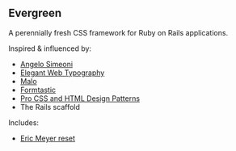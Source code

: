 Evergreen
---------

A perennially fresh CSS framework for Ruby on Rails applications.

Inspired & influenced by:

* [Angelo Simeoni](http://cssboy.com)
* [Elegant Web Typography](http://scribd.com/doc/69368/Elegant-Web-Typography)
* [Malo](http://code.google.com/p/malo)
* [Formtastic](http://github.com/justinfrench/formtastic)
* [Pro CSS and HTML Design Patterns](http://cssdesignpatterns.com)
* The Rails scaffold

Includes:

* [Eric Meyer reset](http://meyerweb.com/eric/tools/css/reset)

